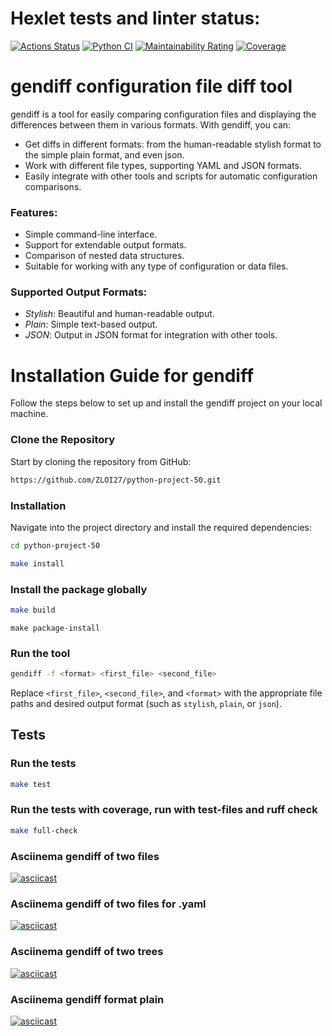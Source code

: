 # Hexlet tests and linter status:
[![Actions Status](https://github.com/ZLOI27/python-project-50/actions/workflows/hexlet-check.yml/badge.svg)](https://github.com/ZLOI27/python-project-50/actions)
[![Python CI](https://github.com/ZLOI27/python-project-50/actions/workflows/pyci.yml/badge.svg)](https://github.com/ZLOI27/python-project-50/actions/workflows/pyci.yml)
[![Maintainability Rating](https://sonarcloud.io/api/project_badges/measure?project=ZLOI27_python-project-50&metric=sqale_rating)](https://sonarcloud.io/summary/new_code?id=ZLOI27_python-project-50)
[![Coverage](https://sonarcloud.io/api/project_badges/measure?project=ZLOI27_python-project-50&metric=coverage)](https://sonarcloud.io/summary/new_code?id=ZLOI27_python-project-50)


# gendiff configuration file diff tool

gendiff is a tool for easily comparing configuration files and displaying the differences between them in various formats. With gendiff, you can:

- Get diffs in different formats: from the human-readable stylish format to the simple plain format, and even json.
- Work with different file types, supporting YAML and JSON formats.
- Easily integrate with other tools and scripts for automatic configuration comparisons.

### Features:
- Simple command-line interface.
- Support for extendable output formats.
- Comparison of nested data structures.
- Suitable for working with any type of configuration or data files.

### Supported Output Formats:
- *Stylish*: Beautiful and human-readable output.
- *Plain*: Simple text-based output.
- *JSON*: Output in JSON format for integration with other tools.

# Installation Guide for gendiff

Follow the steps below to set up and install the gendiff project on your local machine.

### Clone the Repository

Start by cloning the repository from GitHub:

```bash
https://github.com/ZLOI27/python-project-50.git
```

### Installation
Navigate into the project directory and install the required dependencies:

```bash
cd python-project-50
```
```bash
make install
```

### Install the package globally
```bash
make build
```
```
make package-install
```

### Run the tool

```bash
gendiff -f <format> <first_file> <second_file>
```

Replace `<first_file>`, `<second_file>`, and `<format>` with the appropriate file paths and desired output format (such as `stylish`, `plain`, or `json`).

## Tests

### Run the tests
```bash
make test
```

### Run the tests with coverage, run with test-files and ruff check
```bash
make full-check
```

### Asciinema gendiff of two files
[![asciicast](https://asciinema.org/a/0naRf02Fr7ymDJ0kPU9AUXnbh.svg)](https://asciinema.org/a/0naRf02Fr7ymDJ0kPU9AUXnbh)

### Asciinema gendiff of two files for .yaml
[![asciicast](https://asciinema.org/a/L4rqd8r2dLX1dWcGifc5SFHlA.svg)](https://asciinema.org/a/L4rqd8r2dLX1dWcGifc5SFHlA)

### Asciinema gendiff of two trees
[![asciicast](https://asciinema.org/a/UcwLpdkKRdO1xMTVAh6NN2F2S.svg)](https://asciinema.org/a/UcwLpdkKRdO1xMTVAh6NN2F2S)

### Asciinema gendiff format plain
[![asciicast](https://asciinema.org/a/406KH8KdnWPyk14AtZLGKGdMg.svg)](https://asciinema.org/a/406KH8KdnWPyk14AtZLGKGdMg)
